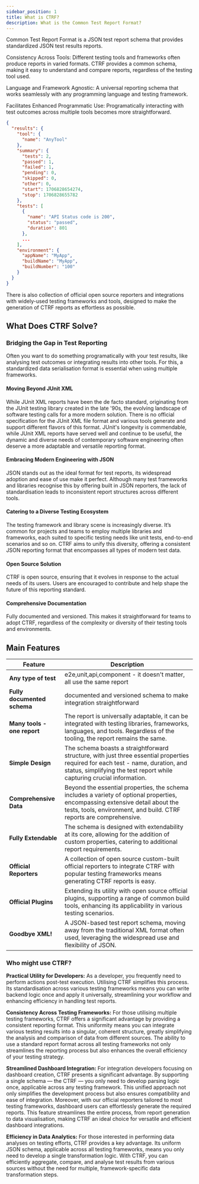 ```yaml
---
sidebar_position: 1
title: What is CTRF?
description: What is the Common Test Report Format?
---
```


Common Test Report Format is a JSON test report schema that provides standardized JSON test results reports.

Consistency Across Tools: Different testing tools and frameworks often produce reports in varied formats. CTRF provides a common schema, making it easy to understand and compare reports, regardless of the testing tool used.

Language and Framework Agnostic: A universal reporting schema that works seamlessly with any programming language and testing framework.

Facilitates Enhanced Programmatic Use: Programatically interacting with test outcomes across multiple tools becomes more straightforward.

``` json
{
  "results": {
    "tool": {
      "name": "AnyTool"
    },
    "summary": {
      "tests": 2,
      "passed": 1,
      "failed": 1,
      "pending": 0,
      "skipped": 0,
      "other": 0,
      "start": 1706828654274,
      "stop": 1706828655782
    },
    "tests": [
      {
        "name": "API Status code is 200",
        "status": "passed",
        "duration": 801
      },
      ...
    ],
    "environment": {
      "appName": "MyApp",
      "buildName": "MyApp",
      "buildNumber": "100"
    }
  }
}
```

There is also collection of official open source reporters and integrations with widely-used testing frameworks and tools, designed to make the generation of CTRF reports as effortless as possible.

## What Does CTRF Solve?

### Bridging the Gap in Test Reporting

Often you want to do something programatically with your test results, like analysing test outcomes or integrating results into other tools. For this, a standardized data serialisation format is essential when using multiple frameworks.

#### Moving Beyond JUnit XML

While JUnit XML reports have been the de facto standard, originating from the JUnit testing library created in the late '90s, the evolving landscape of software testing calls for a more modern solution. There is no official specification for the JUnit XML file format and various tools generate and support different flavors of this format. JUnit's longevity is commendable, while JUnit XML reports have served well and continue to be useful, the dynamic and diverse needs of contemporary software engineering often deserve a more adaptable and versatile reporting format.

#### Embracing Modern Engineering with JSON

JSON stands out as the ideal format for test reports, its widespread adoption and ease of use make it perfect. Although many test frameworks and libraries recognise this by offering built in JSON reporters, the lack of standardisation leads to inconsistent report structures across different tools.

#### Catering to a Diverse Testing Ecosystem

The testing framework and library scene is increasingly diverse. It’s common for projects and teams to employ multiple libraries and frameworks, each suited to specific testing needs like unit tests, end-to-end scenarios and so on. CTRF aims to unify this diversity, offering a consistent JSON reporting format that encompasses all types of modern test data.

#### Open Source Solution

CTRF is open source, ensuring that it evolves in response to the actual needs of its users. Users are encouraged to contribute and help shape the future of this reporting standard.

#### Comprehensive Documentation

Fully documented and versioned. This makes it straightforward for teams to adopt CTRF, regardless of the complexity or diversity of their testing tools and environments.

## Main Features

| Feature                               |Description                                                                          |
| ------------------------------------ | -------------------------------------------------------------------------------------|
| **Any type of test**               | e2e,unit,api,component - it doesn't matter, all use the same report                  |  
| **Fully documented schema**          | documented and versioned schema to make integration straightforward                 |  
| **Many tools - one report**          | The report is universally adaptable, it can be integrated with testing libraries, frameworks, languages, and tools. Regardless of the tooling, the report remains the same.                                     |
| **Simple Design**                    | The schema boasts a straightforward structure, with just three essential properties required for each test - name, duration, and status, simplifying the test report while capturing crucial information.         |
| **Comprehensive Data**               | Beyond the essential properties, the schema includes a variety of optional properties, encompassing extensive detail about the tests, tools, environment, and build. CTRF reports are comprehensive.                 |
| **Fully Extendable**                 | The schema is designed with extendability at its core, allowing for the addition of custom properties, catering to additional report requirements.                                                                |
| **Official Reporters**               | A collection of open source custom-built official reporters to integrate CTRF with popular testing frameworks means generating CTRF reports is easy.                                                             |
| **Official Plugins**                 | Extending its utility with open source official plugins, supporting a range of common build tools, enhancing its applicability in various testing scenarios.                                                        |
| **Goodbye XML!**                     | A JSON-based test report schema, moving away from the traditional XML format often used, leveraging the widespread use and flexibility of JSON.                                                                  |

### Who might use CTRF?

**Practical Utility for Developers:** As a developer, you frequently need to perform actions post-test execution. Utilising CTRF simplifies this process. Its standardisation across various testing frameworks means you can write backend logic once and apply it universally, streamlining your workflow and enhancing efficiency in handling test reports.

**Consistency Across Testing Frameworks:** For those utilising multiple testing frameworks, CTRF offers a significant advantage by providing a consistent reporting format. This uniformity means you can integrate various testing results into a singular, coherent structure, greatly simplifying the analysis and comparison of data from different sources. The ability to use a standard report format across all testing frameworks not only streamlines the reporting process but also enhances the overall efficiency of your testing strategy.

**Streamlined Dashboard Integration:** For integration developers focusing on dashboard creation, CTRF presents a significant advantage. By supporting a single schema — the CTRF — you only need to develop parsing logic once, applicable across any testing framework. This unified approach not only simplifies the development process but also ensures compatibility and ease of integration. Moreover, with our official reporters tailored to most testing frameworks, dashboard users can effortlessly generate the required reports. This feature streamlines the entire process, from report generation to data visualisation, making CTRF an ideal choice for versatile and efficient dashboard integrations.

**Efficiency in Data Analytics:** For those interested in performing data analyses on testing efforts, CTRF provides a key advantage. Its uniform JSON schema, applicable across all testing frameworks, means you only need to develop a single transformation logic. With CTRF, you can efficiently aggregate, compare, and analyse test results from various sources without the need for multiple, framework-specific data transformation steps.

